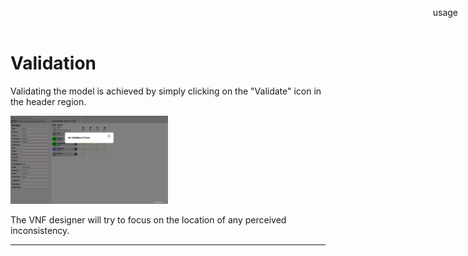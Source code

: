 Validation
==========

Validating the model is achieved by simply clicking on the "Validate" icon in the header region.

<img src="images/validate.png" alt="Validate" width="50%"/>

The VNF designer will try to focus on the location of any perceived  inconsistency.

-----

<div style="z-index:100; position: fixed; top: 16px; right: 16px;"><a style="text-decoration: none;" href="doc.html?usage.md">usage</a></div>
